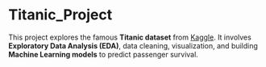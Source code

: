 # Titanic_Project
This project explores the famous **Titanic dataset** from [Kaggle](https://www.kaggle.com/c/titanic).   It involves **Exploratory Data Analysis (EDA)**, data cleaning, visualization, and building **Machine Learning models** to predict passenger survival.
